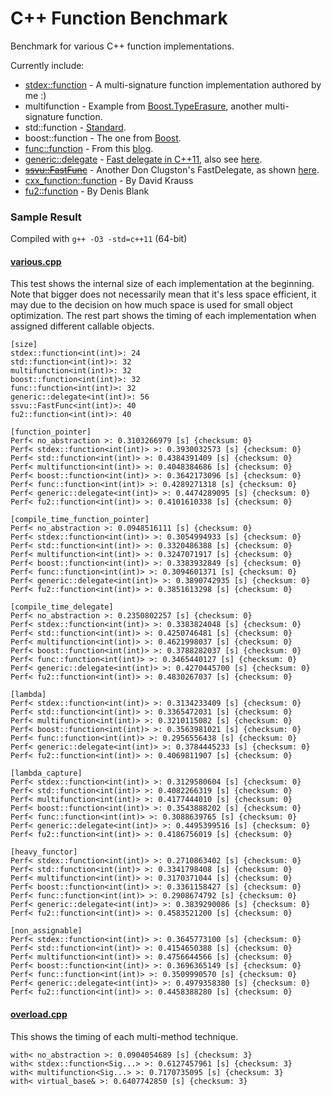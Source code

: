 C++ Function Benchmark
======================

Benchmark for various C++ function implementations.

Currently include:
- [stdex::function](stdex.hpp) - A multi-signature function implementation authored by me :)
- multifunction - Example from [Boost.TypeErasure](http://www.boost.org/doc/html/boost_typeerasure/examples.html#boost_typeerasure.examples.multifunction), another multi-signature function.
- std::function - [Standard](http://en.cppreference.com/w/cpp/utility/functional/function).
- boost::function - The one from [Boost](http://www.boost.org/doc/libs/1_55_0/doc/html/function.html).
- [func::function](function.h) - From this [blog](http://probablydance.com/2013/01/13/a-faster-implementation-of-stdfunction/).
- [generic::delegate](delegate.hpp) - [Fast delegate in C++11](http://codereview.stackexchange.com/questions/14730/impossibly-fast-delegate-in-c11), also see [here](https://code.google.com/p/cpppractice/source/browse/trunk/).
- [~~ssvu::FastFunc~~](FastFunc.hpp) - Another Don Clugston's FastDelegate, as shown [here](https://groups.google.com/a/isocpp.org/forum/#!topic/std-discussion/QgvHF7YMi3o).
- [cxx_function::function](https://github.com/potswa/cxx_function) - By David Krauss
- [fu2::function](http://naios.github.io/function2/) - By Denis Blank

### Sample Result
Compiled with `g++ -O3 -std=c++11` (64-bit)

#### [various.cpp](various.cpp)
This test shows the internal size of each implementation at the beginning.
Note that bigger does not necessarily mean that it's less space efficient, it may due to the decision on how much space is used for small object optimization.
The rest part shows the timing of each implementation when assigned different callable objects.
```
[size]
stdex::function<int(int)>: 24
std::function<int(int)>: 32
multifunction<int(int)>: 32
boost::function<int(int)>: 32
func::function<int(int)>: 32
generic::delegate<int(int)>: 56
ssvu::FastFunc<int(int)>: 40
fu2::function<int(int)>: 40

[function_pointer]
Perf< no_abstraction >: 0.3103266979 [s] {checksum: 0}
Perf< stdex::function<int(int)> >: 0.3930032573 [s] {checksum: 0}
Perf< std::function<int(int)> >: 0.4384391409 [s] {checksum: 0}
Perf< multifunction<int(int)> >: 0.4048384686 [s] {checksum: 0}
Perf< boost::function<int(int)> >: 0.3642173096 [s] {checksum: 0}
Perf< func::function<int(int)> >: 0.4289271318 [s] {checksum: 0}
Perf< generic::delegate<int(int)> >: 0.4474289095 [s] {checksum: 0}
Perf< fu2::function<int(int)> >: 0.4101610338 [s] {checksum: 0}

[compile_time_function_pointer]
Perf< no_abstraction >: 0.0948516111 [s] {checksum: 0}
Perf< stdex::function<int(int)> >: 0.3054994933 [s] {checksum: 0}
Perf< std::function<int(int)> >: 0.3320486388 [s] {checksum: 0}
Perf< multifunction<int(int)> >: 0.3247071917 [s] {checksum: 0}
Perf< boost::function<int(int)> >: 0.3383932849 [s] {checksum: 0}
Perf< func::function<int(int)> >: 0.3094601371 [s] {checksum: 0}
Perf< generic::delegate<int(int)> >: 0.3890742935 [s] {checksum: 0}
Perf< fu2::function<int(int)> >: 0.3851613298 [s] {checksum: 0}

[compile_time_delegate]
Perf< no_abstraction >: 0.2350802257 [s] {checksum: 0}
Perf< stdex::function<int(int)> >: 0.3383824048 [s] {checksum: 0}
Perf< std::function<int(int)> >: 0.4250746481 [s] {checksum: 0}
Perf< multifunction<int(int)> >: 0.4621998037 [s] {checksum: 0}
Perf< boost::function<int(int)> >: 0.3788282037 [s] {checksum: 0}
Perf< func::function<int(int)> >: 0.3465440127 [s] {checksum: 0}
Perf< generic::delegate<int(int)> >: 0.4270445700 [s] {checksum: 0}
Perf< fu2::function<int(int)> >: 0.4830267037 [s] {checksum: 0}

[lambda]
Perf< stdex::function<int(int)> >: 0.3134233409 [s] {checksum: 0}
Perf< std::function<int(int)> >: 0.3365472031 [s] {checksum: 0}
Perf< multifunction<int(int)> >: 0.3210115082 [s] {checksum: 0}
Perf< boost::function<int(int)> >: 0.3563981021 [s] {checksum: 0}
Perf< func::function<int(int)> >: 0.2956556438 [s] {checksum: 0}
Perf< generic::delegate<int(int)> >: 0.3784445233 [s] {checksum: 0}
Perf< fu2::function<int(int)> >: 0.4069811907 [s] {checksum: 0}

[lambda_capture]
Perf< stdex::function<int(int)> >: 0.3129580604 [s] {checksum: 0}
Perf< std::function<int(int)> >: 0.4082266319 [s] {checksum: 0}
Perf< multifunction<int(int)> >: 0.4177444010 [s] {checksum: 0}
Perf< boost::function<int(int)> >: 0.3543888202 [s] {checksum: 0}
Perf< func::function<int(int)> >: 0.3088639765 [s] {checksum: 0}
Perf< generic::delegate<int(int)> >: 0.4495399516 [s] {checksum: 0}
Perf< fu2::function<int(int)> >: 0.4186756019 [s] {checksum: 0}

[heavy_functor]
Perf< stdex::function<int(int)> >: 0.2710863402 [s] {checksum: 0}
Perf< std::function<int(int)> >: 0.3341798408 [s] {checksum: 0}
Perf< multifunction<int(int)> >: 0.3170371044 [s] {checksum: 0}
Perf< boost::function<int(int)> >: 0.3361158427 [s] {checksum: 0}
Perf< func::function<int(int)> >: 0.2908674792 [s] {checksum: 0}
Perf< generic::delegate<int(int)> >: 0.3839290086 [s] {checksum: 0}
Perf< fu2::function<int(int)> >: 0.4583521200 [s] {checksum: 0}

[non_assignable]
Perf< stdex::function<int(int)> >: 0.3645773100 [s] {checksum: 0}
Perf< std::function<int(int)> >: 0.4154650388 [s] {checksum: 0}
Perf< multifunction<int(int)> >: 0.4756644566 [s] {checksum: 0}
Perf< boost::function<int(int)> >: 0.3696365149 [s] {checksum: 0}
Perf< func::function<int(int)> >: 0.3509990570 [s] {checksum: 0}
Perf< generic::delegate<int(int)> >: 0.4979358380 [s] {checksum: 0}
Perf< fu2::function<int(int)> >: 0.4458388280 [s] {checksum: 0}
```

#### [overload.cpp](overload.cpp)
This shows the timing of each multi-method technique.
```
with< no_abstraction >: 0.0904054689 [s] {checksum: 3}
with< stdex::function<Sig...> >: 0.6127457961 [s] {checksum: 3}
with< multifunction<Sig...> >: 0.7170735095 [s] {checksum: 3}
with< virtual_base& >: 0.6407742850 [s] {checksum: 3}
```
